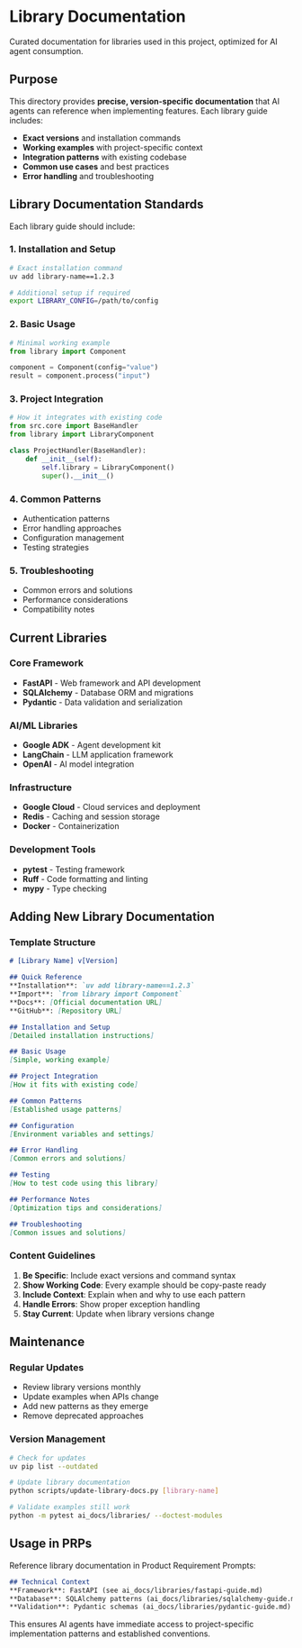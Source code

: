 # Library Documentation

Curated documentation for libraries used in this project, optimized for AI agent consumption.

## Purpose

This directory provides **precise, version-specific documentation** that AI agents can reference when implementing features. Each library guide includes:

- **Exact versions** and installation commands
- **Working examples** with project-specific context
- **Integration patterns** with existing codebase
- **Common use cases** and best practices
- **Error handling** and troubleshooting

## Library Documentation Standards

Each library guide should include:

### 1. Installation and Setup
```bash
# Exact installation command
uv add library-name==1.2.3

# Additional setup if required
export LIBRARY_CONFIG=/path/to/config
```

### 2. Basic Usage
```python
# Minimal working example
from library import Component

component = Component(config="value")
result = component.process("input")
```

### 3. Project Integration
```python
# How it integrates with existing code
from src.core import BaseHandler
from library import LibraryComponent

class ProjectHandler(BaseHandler):
    def __init__(self):
        self.library = LibraryComponent()
        super().__init__()
```

### 4. Common Patterns
- Authentication patterns
- Error handling approaches
- Configuration management
- Testing strategies

### 5. Troubleshooting
- Common errors and solutions
- Performance considerations
- Compatibility notes

## Current Libraries

### Core Framework
- **FastAPI** - Web framework and API development
- **SQLAlchemy** - Database ORM and migrations
- **Pydantic** - Data validation and serialization

### AI/ML Libraries
- **Google ADK** - Agent development kit
- **LangChain** - LLM application framework
- **OpenAI** - AI model integration

### Infrastructure
- **Google Cloud** - Cloud services and deployment
- **Redis** - Caching and session storage
- **Docker** - Containerization

### Development Tools
- **pytest** - Testing framework
- **Ruff** - Code formatting and linting
- **mypy** - Type checking

## Adding New Library Documentation

### Template Structure
```markdown
# [Library Name] v[Version]

## Quick Reference
**Installation**: `uv add library-name==1.2.3`
**Import**: `from library import Component`
**Docs**: [Official documentation URL]
**GitHub**: [Repository URL]

## Installation and Setup
[Detailed installation instructions]

## Basic Usage
[Simple, working example]

## Project Integration
[How it fits with existing code]

## Common Patterns
[Established usage patterns]

## Configuration
[Environment variables and settings]

## Error Handling
[Common errors and solutions]

## Testing
[How to test code using this library]

## Performance Notes
[Optimization tips and considerations]

## Troubleshooting
[Common issues and solutions]
```

### Content Guidelines

1. **Be Specific**: Include exact versions and command syntax
2. **Show Working Code**: Every example should be copy-paste ready
3. **Include Context**: Explain when and why to use each pattern
4. **Handle Errors**: Show proper exception handling
5. **Stay Current**: Update when library versions change

## Maintenance

### Regular Updates
- Review library versions monthly
- Update examples when APIs change
- Add new patterns as they emerge
- Remove deprecated approaches

### Version Management
```bash
# Check for updates
uv pip list --outdated

# Update library documentation
python scripts/update-library-docs.py [library-name]

# Validate examples still work
python -m pytest ai_docs/libraries/ --doctest-modules
```

## Usage in PRPs

Reference library documentation in Product Requirement Prompts:

```markdown
## Technical Context
**Framework**: FastAPI (see ai_docs/libraries/fastapi-guide.md)
**Database**: SQLAlchemy patterns (ai_docs/libraries/sqlalchemy-guide.md)
**Validation**: Pydantic schemas (ai_docs/libraries/pydantic-guide.md)
```

This ensures AI agents have immediate access to project-specific implementation patterns and established conventions.